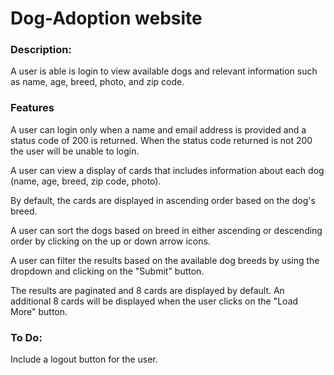 # Dog-Adoption website

### Description: 
A user is able is login to view available dogs and relevant information such as name, age, breed, photo, and zip code. 

### Features 
A user can login only when a name and email address is provided and a status code of 200 is returned. When the status code returned is not 200 the user will be unable to login. 

A user can view a display of cards that includes information about each dog (name, age, breed, zip code, photo).

By default, the cards are displayed in ascending order based on the dog's breed. 

A user can sort the dogs based on breed in either ascending or descending order by clicking on the up or down arrow icons. 

A user can filter the results based on the available dog breeds by using the dropdown and clicking on the "Submit" button. 

The results are paginated and 8 cards are displayed by default. An additional 8 cards will be displayed when the user clicks on the "Load More" button. 

### To Do:

Include a logout button for the user. 
